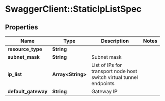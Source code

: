 # SwaggerClient::StaticIpListSpec

## Properties
Name | Type | Description | Notes
------------ | ------------- | ------------- | -------------
**resource_type** | **String** |  | 
**subnet_mask** | **String** | Subnet mask | 
**ip_list** | **Array&lt;String&gt;** | List of IPs for transport node host switch virtual tunnel endpoints | 
**default_gateway** | **String** | Gateway IP | 



